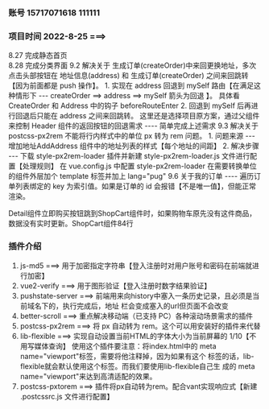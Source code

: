 ### 账号 15717071618  111111
### 项目时间    2022-8-25 ===>
  8.27 完成静态首页  
  8.28 完成分类界面
  9.2  解决关于 生成订单(createOrder)中来回更换地址，多次点击头部按钮在 地址信息(address) 和 生成订单(createOrder)
       之间来回跳转【因为前面都是 push 操作】。 
        1. 实现在 address 回退到 mySelf 路由【在满足这种情形下 --- createOrder ==> address ==> mySelf 箭头为回退 】。
              具体看 CreateOrder 和 Address 中的钩子 beforeRouteEnter 
        2. 回退到 mySelf 后再进行回退后只能在 address 之间来回跳转。
      这里还是选择项目原方案，通过父组件来控制 Header 组件的返回按钮的回退需求 ---- 简单完成上述需求
  9.3  解决关于 postcss-px2rem 不能将行内样式中的单位 px 转为 rem 问题。
        1. 问题来源 --- 增加地址AddAddress 组件中的地址列表的样式【每个地址的间距】
        2. 解决步骤 --- 下载 style-px2rem-loader 插件并新建 style-px2rem-loader.js 文件进行配置【处理规则】
                       在 vue.config.js 中配置 style-px2rem-loader 
                       在需要转换单位的组件外层加个 template 标签并加上 lang="pug"
  9.6  关于我的订单 ---- 遍历订单列表绑定的 key 为索引值。如果是订单的 id 会报错【不是唯一值】，但能正常渲染。

  Detail组件立即购买按钮跳到ShopCart组件时，如果购物车原先没有这件商品，数据没有实时更新。ShopCart组件84行

### 插件介绍
  1. js-md5 ===> 用于加密指定字符串【登入注册时对用户账号和密码在前端就进行加密】
  2. vue2-verify ===> 用于图形验证【登入注册时数字结果验证】
  3. pushstate-server ===> 前端用来向​history​中塞入一条历史记录，且必须是当前域名下的，执行完成后，地址
                           栏会变成塞入的url但页面不会改变
  4. better-scroll ===> 重点解决移动端（已支持 PC）各种滚动场景需求的插件
  5. postcss-px2rem ===> 将 px 自动转为 rem。这个可以用安装好的插件来代替
  6. lib-flexible ===> 实现自动设置当前HTML的字体大小为当前屏幕的 1/10【不用写媒体查询】
          使用这个插件要注意：将index.html中的 meta name="viewport"标签，需要将他注释掉，因为如果有这个
                            标签的话，lib-flexible就会默认使用这个标签。而我们要使用lib-flexible自己生
                            成的 meta name="viewport"来达到高清适配的效果。
  7. postcss-pxtorem ===> 插件将px自动转为rem。配合vant实现响应式【新建 .postcssrc.js 文件进行配置】
                            
### 
